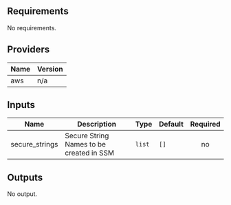 ## Requirements

No requirements.

## Providers

| Name | Version |
|------|---------|
| aws | n/a |

## Inputs

| Name | Description | Type | Default | Required |
|------|-------------|------|---------|:--------:|
| secure\_strings | Secure String Names to be created in SSM | `list` | `[]` | no |

## Outputs

No output.


